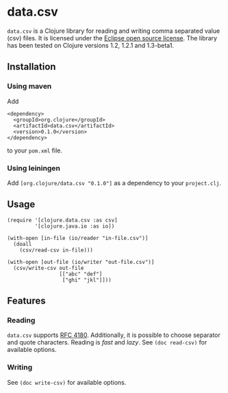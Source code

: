 # data.csv

`data.csv` is a Clojure library for reading and writing comma
separated value (csv) files. It is licensed under the [Eclipse open
source license](http://www.opensource.org/licenses/eclipse-1.0.php).
The library has been tested on Clojure versions 1.2, 1.2.1 and
1.3-beta1.

## Installation

### Using maven

Add 

    <dependency>
      <groupId>org.clojure</groupId>
      <artifactId>data.csv</artifactId>
      <version>0.1.0</version>
    </dependency>

to your `pom.xml` file.

### Using leiningen

Add `[org.clojure/data.csv "0.1.0"]` as a dependency to your `project.clj`.

## Usage

    (require '[clojure.data.csv :as csv]
             '[clojure.java.io :as io])

    (with-open [in-file (io/reader "in-file.csv")]
      (doall
        (csv/read-csv in-file)))

    (with-open [out-file (io/writer "out-file.csv")]
      (csv/write-csv out-file
                     [["abc" "def"]
                      ["ghi" "jkl"]]))

## Features

### Reading

`data.csv` supports [RFC 4180](http://tools.ietf.org/html/rfc4180).
Additionally, it is possible to choose separator and quote
characters. Reading is *fast* and *lazy*. See `(doc read-csv)` for
available options.

### Writing

See `(doc write-csv)` for available options.
